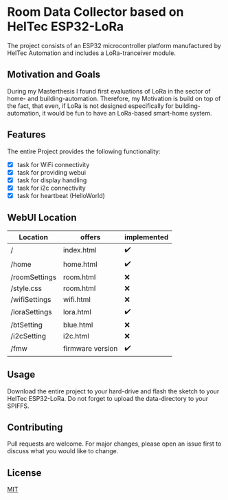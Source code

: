 # Room Data Collector based on HelTec ESP32-LoRa

The project consists of an ESP32 microcontroller platform manufactured by HelTec Automation
and includes a LoRa-tranceiver module.

## Motivation and Goals

During my Masterthesis I found first evaluations of LoRa in the sector of home- and building-automation.
Therefore, my Motivation is build on top of the fact, that even, if LoRa is not designed especifically for 
building-automation, it would be fun to have an LoRa-based smart-home system.

## Features
The entire Project provides the following functionality:
- [x] task for WiFi connectivity 
- [x] task for providing webui
- [x] task for display handling
- [x] task for i2c connectivity
- [x] task for heartbeat (HelloWorld)

## WebUI Location

| Location 		| offers     		| implemented 			|
| ------------- | ----------------- | --------------------- |
| /        		| index.html 		| :heavy_check_mark:	|
| /home    		| home.html  		| :heavy_check_mark:	|
| /roomSettings | room.html  		| :x:					|
| /style.css    | room.html  		| :x:		  			|
| /wifiSettings | wifi.html  		| :x:	 	   			|
| /loraSettings | lora.html  		| :heavy_check_mark:	|
| /btSetting    | blue.html  		| :x:		   			|
| /i2cSetting   | i2c.html   		| :x:		   			|
| /fmw			| firmware version 	| :heavy_check_mark:	|


## Usage
Download the entire project to your hard-drive and flash the sketch to your HelTec ESP32-LoRa.
Do not forget to upload the data-directory to your SPIFFS.

## Contributing
Pull requests are welcome. For major changes, please open an issue first to discuss what you would like to change.

## License
[MIT](https://github.com/danboe90/ESP32RoomData/blob/master/LICENSE)